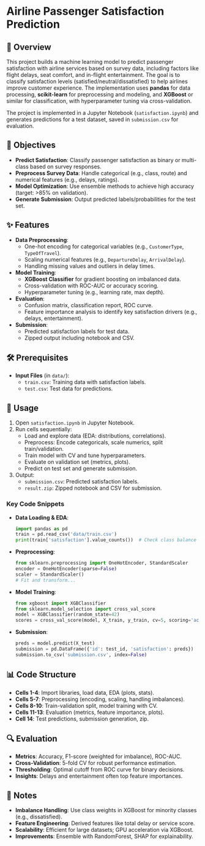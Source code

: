 # Airline Passenger Satisfaction Prediction

## 📖 Overview

This project builds a machine learning model to predict passenger satisfaction with airline services based on survey data, including factors like flight delays, seat comfort, and in-flight entertainment. The goal is to classify satisfaction levels (satisfied/neutral/dissatisfied) to help airlines improve customer experience. The implementation uses **pandas** for data processing, **scikit-learn** for preprocessing and modeling, and **XGBoost** or similar for classification, with hyperparameter tuning via cross-validation.

The project is implemented in a Jupyter Notebook (`satisfaction.ipynb`) and generates predictions for a test dataset, saved in `submission.csv` for evaluation.

## 🎯 Objectives

- **Predict Satisfaction**: Classify passenger satisfaction as binary or multi-class based on survey responses.
- **Preprocess Survey Data**: Handle categorical (e.g., class, route) and numerical features (e.g., delays, ratings).
- **Model Optimization**: Use ensemble methods to achieve high accuracy (target: &gt;85% on validation).
- **Generate Submission**: Output predicted labels/probabilities for the test set.

## ✨ Features

- **Data Preprocessing**:
  - One-hot encoding for categorical variables (e.g., `CustomerType`, `TypeOfTravel`).
  - Scaling numerical features (e.g., `DepartureDelay`, `ArrivalDelay`).
  - Handling missing values and outliers in delay times.
- **Model Training**:
  - **XGBoost Classifier** for gradient boosting on imbalanced data.
  - Cross-validation with ROC-AUC or accuracy scoring.
  - Hyperparameter tuning (e.g., learning rate, max depth).
- **Evaluation**:
  - Confusion matrix, classification report, ROC curve.
  - Feature importance analysis to identify key satisfaction drivers (e.g., delays, entertainment).
- **Submission**:
  - Predicted satisfaction labels for test data.
  - Zipped output including notebook and CSV.

## 🛠 Prerequisites

- **Input Files** (in `data/`):
  - `train.csv`: Training data with satisfaction labels.
  - `test.csv`: Test data for predictions.

## 🚀 Usage

1. Open `satisfaction.ipynb` in Jupyter Notebook.
2. Run cells sequentially:
   - Load and explore data (EDA: distributions, correlations).
   - Preprocess: Encode categoricals, scale numerics, split train/validation.
   - Train model with CV and tune hyperparameters.
   - Evaluate on validation set (metrics, plots).
   - Predict on test set and generate submission.
3. Output:
   - `submission.csv`: Predicted satisfaction labels.
   - `result.zip`: Zipped notebook and CSV for submission.

### Key Code Snippets

- **Data Loading & EDA**:

  ```python
  import pandas as pd
  train = pd.read_csv('data/train.csv')
  print(train['satisfaction'].value_counts())  # Check class balance
  ```
- **Preprocessing**:

  ```python
  from sklearn.preprocessing import OneHotEncoder, StandardScaler
  encoder = OneHotEncoder(sparse=False)
  scaler = StandardScaler()
  # Fit and transform...
  ```
- **Model Training**:

  ```python
  from xgboost import XGBClassifier
  from sklearn.model_selection import cross_val_score
  model = XGBClassifier(random_state=42)
  scores = cross_val_score(model, X_train, y_train, cv=5, scoring='accuracy')
  ```
- **Submission**:

  ```python
  preds = model.predict(X_test)
  submission = pd.DataFrame({'id': test_id, 'satisfaction': preds})
  submission.to_csv('submission.csv', index=False)
  ```

## 📊 Code Structure

- **Cells 1-4**: Import libraries, load data, EDA (plots, stats).
- **Cells 5-7**: Preprocessing (encoding, scaling, handling imbalances).
- **Cells 8-10**: Train-validation split, model training with CV.
- **Cells 11-13**: Evaluation (metrics, feature importance, plots).
- **Cell 14**: Test predictions, submission generation, zip.

## 🔍 Evaluation

- **Metrics**: Accuracy, F1-score (weighted for imbalance), ROC-AUC.
- **Cross-Validation**: 5-fold CV for robust performance estimation.
- **Thresholding**: Optimal cutoff from ROC curve for binary decisions.
- **Insights**: Delays and entertainment often top feature importances.

## 📝 Notes

- **Imbalance Handling**: Use class weights in XGBoost for minority classes (e.g., dissatisfied).
- **Feature Engineering**: Derived features like total delay or service score.
- **Scalability**: Efficient for large datasets; GPU acceleration via XGBoost.
- **Improvements**: Ensemble with RandomForest, SHAP for explainability.